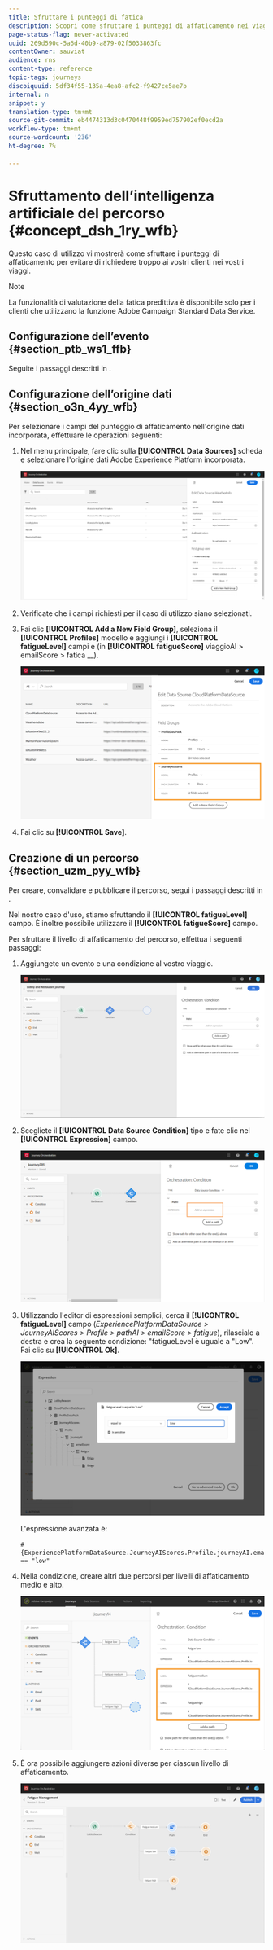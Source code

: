 ```yaml
---
title: Sfruttare i punteggi di fatica
description: Scopri come sfruttare i punteggi di affaticamento nei viaggi
page-status-flag: never-activated
uuid: 269d590c-5a6d-40b9-a879-02f5033863fc
contentOwner: sauviat
audience: rns
content-type: reference
topic-tags: journeys
discoiquuid: 5df34f55-135a-4ea8-afc2-f9427ce5ae7b
internal: n
snippet: y
translation-type: tm+mt
source-git-commit: eb4474313d3c0470448f9959ed757902ef0ecd2a
workflow-type: tm+mt
source-wordcount: '236'
ht-degree: 7%

---
```



# Sfruttamento dell’intelligenza artificiale del percorso {#concept_dsh_1ry_wfb}

Questo caso di utilizzo vi mostrerà come sfruttare i punteggi di affaticamento per evitare di richiedere troppo ai vostri clienti nei vostri viaggi.

>[!NOTE]
>
>La funzionalità di valutazione della fatica predittiva è disponibile solo per i clienti che utilizzano la funzione  Adobe Campaign Standard Data Service.

## Configurazione dell’evento {#section_ptb_ws1_ffb}

Seguite i passaggi descritti in [](../event/about-events.md).

## Configurazione dell’origine dati {#section_o3n_4yy_wfb}

Per selezionare i campi del punteggio di affaticamento nell&#39;origine dati incorporata, effettuare le operazioni seguenti:

1. Nel menu principale, fare clic sulla **[!UICONTROL Data Sources]** scheda e selezionare l&#39;origine dati Adobe Experience Platform incorporata.

   ![](../assets/journey23.png)

1. Verificate che i campi richiesti per il caso di utilizzo siano selezionati.
1. Fai clic **[!UICONTROL Add a New Field Group]**, seleziona il **[!UICONTROL Profiles]** modello e aggiungi i **[!UICONTROL fatigueLevel]** campi e (in **[!UICONTROL fatigueScore]** viaggioAI > emailScore > fatica __).

   ![](../assets/journeyuc3_1.png)

1. Fai clic su **[!UICONTROL Save]**.

## Creazione di un percorso {#section_uzm_pyy_wfb}

Per creare, convalidare e pubblicare il percorso, segui i passaggi descritti in [](../building-journeys/journey.md).

Nel nostro caso d&#39;uso, stiamo sfruttando il **[!UICONTROL fatigueLevel]** campo. È inoltre possibile utilizzare il **[!UICONTROL fatigueScore]** campo.

Per sfruttare il livello di affaticamento del percorso, effettua i seguenti passaggi:

1. Aggiungete un evento e una condizione al vostro viaggio.

   ![](../assets/journeyuc2_14.png)

1. Scegliete il **[!UICONTROL Data Source Condition]** tipo e fate clic nel **[!UICONTROL Expression]** campo.

   ![](../assets/journeyuc3_2.png)

1. Utilizzando l&#39;editor di espressioni semplici, cerca il **[!UICONTROL fatigueLevel]** campo (_ExperiencePlatformDataSource > JourneyAIScores > Profile > pathAI > emailScore > fatigue_), rilascialo a destra e crea la seguente condizione: &quot;fatigueLevel è uguale a &quot;Low&quot;. Fai clic su **[!UICONTROL Ok]**.

   ![](../assets/journeyuc3_3.png)

   L&#39;espressione avanzata è:

   ```
   #{ExperiencePlatformDataSource.JourneyAIScores.Profile.journeyAI.emailScore.fatigue.fatigueLevel} == "low"
   ```

1. Nella condizione, creare altri due percorsi per livelli di affaticamento medio e alto.

   ![](../assets/journeyuc3_4.png)

1. È ora possibile aggiungere azioni diverse per ciascun livello di affaticamento.

   ![](../assets/journeyuc3_5.png)
